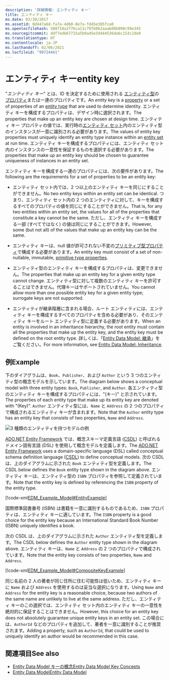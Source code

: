 ```yaml
---
description: '詳細情報: エンティティ キー'
title: エンティティ キー
ms.date: 03/30/2017
ms.assetid: 0d447a6d-fa7a-4db0-8e7a-fd45e385fca0
ms.openlocfilehash: 588f18a2f76ca11c797b9b2aaab00b090c99e345
ms.sourcegitcommit: ddf7edb67715a5b9a45e3dd44536dabc153c1de0
ms.translationtype: HT
ms.contentlocale: ja-JP
ms.lasthandoff: 02/06/2021
ms.locfileid: "99724441"
---
```

# <a name="entity-key"></a><span data-ttu-id="6e8ed-103">エンティティ キー</span><span class="sxs-lookup"><span data-stu-id="6e8ed-103">entity key</span></span>

<span data-ttu-id="6e8ed-104">"*エンティティ キー*" とは、ID を決定するために使用される [エンティティ型](entity-type.md)の [プロパティ](property.md)または一連のプロパティです。</span><span class="sxs-lookup"><span data-stu-id="6e8ed-104">An *entity key* is a [property](property.md) or a set of properties of an [entity type](entity-type.md) that are used to determine identity.</span></span> <span data-ttu-id="6e8ed-105">エンティティ キーを構成するプロパティは、デザイン時に選択されます。</span><span class="sxs-lookup"><span data-stu-id="6e8ed-105">The properties that make up an entity key are chosen at design time.</span></span> <span data-ttu-id="6e8ed-106">エンティティ キー プロパティの値では、実行時の[エンティティ セット](entity-set.md)内のエンティティ型のインスタンスが一意に識別される必要があります。</span><span class="sxs-lookup"><span data-stu-id="6e8ed-106">The values of entity key properties must uniquely identify an entity type instance within an [entity set](entity-set.md) at run time.</span></span> <span data-ttu-id="6e8ed-107">エンティティ キーを構成するプロパティには、エンティティ セット内のインスタンスの一意性を保証するものを選択する必要があります。</span><span class="sxs-lookup"><span data-stu-id="6e8ed-107">The properties that make up an entity key should be chosen to guarantee uniqueness of instances in an entity set.</span></span>  
  
 <span data-ttu-id="6e8ed-108">エンティティ キーを構成する一連のプロパティには、次の要件があります。</span><span class="sxs-lookup"><span data-stu-id="6e8ed-108">The following are the requirements for a set of properties to be an entity key:</span></span>  
  
- <span data-ttu-id="6e8ed-109">エンティティ セット内では、2 つ以上のエンティティ キーを同じにすることができません。</span><span class="sxs-lookup"><span data-stu-id="6e8ed-109">No two entity keys within an entity set can be identical.</span></span> <span data-ttu-id="6e8ed-110">つまり、エンティティ セット内の 2 つのエンティティに対して、キーを構成するすべてのプロパティの値を同じにすることができません。</span><span class="sxs-lookup"><span data-stu-id="6e8ed-110">That is, for any two entities within an entity set, the values for all of the properties that constitute a key cannot be the same.</span></span> <span data-ttu-id="6e8ed-111">ただし、エンティティ キーを構成する一部 (すべてではなく) の値は同じにすることができます。</span><span class="sxs-lookup"><span data-stu-id="6e8ed-111">However, some (but not all) of the values that make up an entity key can be the same.</span></span>  
  
- <span data-ttu-id="6e8ed-112">エンティティ キーは、null 値が許可されない不変の[プリミティブ型プロパティ](entity-data-model-primitive-data-types.md)で構成する必要があります。</span><span class="sxs-lookup"><span data-stu-id="6e8ed-112">An entity key must consist of a set of non-nullable, immutable, [primitive type properties](entity-data-model-primitive-data-types.md).</span></span>  
  
- <span data-ttu-id="6e8ed-113">エンティティ型のエンティティ キーを構成するプロパティは、変更できません。</span><span class="sxs-lookup"><span data-stu-id="6e8ed-113">The properties that make up an entity key for a given entity type cannot change.</span></span> <span data-ttu-id="6e8ed-114">エンティティ型に対して複数のエンティティ キーを許可することはできません。代理キーはサポートされていません。</span><span class="sxs-lookup"><span data-stu-id="6e8ed-114">You cannot allow more than one possible entity key for a given entity type; surrogate keys are not supported.</span></span>  
  
- <span data-ttu-id="6e8ed-115">エンティティが継承階層に含まれる場合、ルート エンティティには、エンティティ キーを構成するすべてのプロパティを含める必要があり、そのエンティティ キーをルート エンティティ型に定義する必要があります。</span><span class="sxs-lookup"><span data-stu-id="6e8ed-115">When an entity is involved in an inheritance hierarchy, the root entity must contain all the properties that make up the entity key, and the entity key must be defined on the root entity type.</span></span> <span data-ttu-id="6e8ed-116">詳しくは、「[Entity Data Model: 継承](entity-data-model-inheritance.md)」をご覧ください。</span><span class="sxs-lookup"><span data-stu-id="6e8ed-116">For more information, see [Entity Data Model: Inheritance](entity-data-model-inheritance.md).</span></span>  
  
## <a name="example"></a><span data-ttu-id="6e8ed-117">例</span><span class="sxs-lookup"><span data-stu-id="6e8ed-117">Example</span></span>  

 <span data-ttu-id="6e8ed-118">下のダイアグラムは、`Book`、`Publisher`、および `Author` という 3 つのエンティティ型の概念モデルを示しています。</span><span class="sxs-lookup"><span data-stu-id="6e8ed-118">The diagram below shows a conceptual model with three entity types: `Book`, `Publisher`, and `Author`.</span></span> <span data-ttu-id="6e8ed-119">各エンティティ型のエンティティ キーを構成するプロパティには、"(キー)" と示されています。</span><span class="sxs-lookup"><span data-stu-id="6e8ed-119">The properties of each entity type that make up its entity key are denoted with "(Key)".</span></span> <span data-ttu-id="6e8ed-120">`Author` エンティティ型には、`Name` と `Address` の 2 つのプロパティで構成されるエンティティ キーが含まれます。</span><span class="sxs-lookup"><span data-stu-id="6e8ed-120">Note that the `Author` entity type has an entity key that consists of two properties, `Name` and `Address`.</span></span>  
  
 ![3 種類のエンティティを持つモデルの例](./media/entity-key/example-model-three-entity-types.gif)  
  
 <span data-ttu-id="6e8ed-122">[ADO.NET Entity Framework](./ef/index.md) では、概念スキーマ定義言語 ([CSDL](/ef/ef6/modeling/designer/advanced/edmx/csdl-spec)) と呼ばれるドメイン固有言語 (DSL) を使用して概念モデルを定義します。</span><span class="sxs-lookup"><span data-stu-id="6e8ed-122">The [ADO.NET Entity Framework](./ef/index.md) uses a domain-specific language (DSL) called conceptual schema definition language ([CSDL](/ef/ef6/modeling/designer/advanced/edmx/csdl-spec)) to define conceptual models.</span></span> <span data-ttu-id="6e8ed-123">次の CSDL は、上のダイアグラムに示された `Book` エンティティ型を定義します。</span><span class="sxs-lookup"><span data-stu-id="6e8ed-123">The CSDL below defines the `Book` entity type shown in the diagram above.</span></span> <span data-ttu-id="6e8ed-124">エンティティ キーは、エンティティ型の `ISBN` プロパティを参照して定義されています。</span><span class="sxs-lookup"><span data-stu-id="6e8ed-124">Note that the entity key is defined by referencing the `ISBN` property of the entity type.</span></span>  
  
 [!code-xml[EDM_Example_Model#EntityExample](../../../../samples/snippets/xml/VS_Snippets_Data/edm_example_model/xml/books.edmx#entityexample)]  
  
 <span data-ttu-id="6e8ed-125">国際標準図書番号 (ISBN) は書籍を一意に識別するものであるため、`ISBN` プロパティは、エンティティ キーに適しています。</span><span class="sxs-lookup"><span data-stu-id="6e8ed-125">The `ISBN` property is a good choice for the entity key because an International Standard Book Number (ISBN) uniquely identifies a book.</span></span>  
  
 <span data-ttu-id="6e8ed-126">次の CSDL は、上のダイアグラムに示された `Author` エンティティ型を定義します。</span><span class="sxs-lookup"><span data-stu-id="6e8ed-126">The CSDL below defines the `Author` entity type shown in the diagram above.</span></span> <span data-ttu-id="6e8ed-127">エンティティ キーは、`Name` と `Address` の 2 つのプロパティで構成されています。</span><span class="sxs-lookup"><span data-stu-id="6e8ed-127">Note that the entity key consists of two properties, `Name` and `Address`.</span></span>  
  
 [!code-xml[EDM_Example_Model#CompositeKeyExample](../../../../samples/snippets/xml/VS_Snippets_Data/edm_example_model/xml/books.edmx#compositekeyexample)]  
  
 <span data-ttu-id="6e8ed-128">同じ名前の 2 人の著者が同じ住所に住む可能性は低いため、エンティティ キーに `Name` および `Address` を使用するのは妥当な選択になります。</span><span class="sxs-lookup"><span data-stu-id="6e8ed-128">Using `Name` and `Address` for the entity key is a reasonable choice, because two authors of the same name are unlikely to live at the same address.</span></span> <span data-ttu-id="6e8ed-129">ただし、エンティティ キーのこの選択では、エンティティ セット内のエンティティ キーの一意性を絶対的に保証することはできません。</span><span class="sxs-lookup"><span data-stu-id="6e8ed-129">However, this choice for an entity key does not absolutely guarantee unique entity keys in an entity set.</span></span> <span data-ttu-id="6e8ed-130">この場合には、`AuthorId` などのプロパティを追加して、著者を一意に識別することが推奨されます。</span><span class="sxs-lookup"><span data-stu-id="6e8ed-130">Adding a property, such as `AuthorId`, that could be used to uniquely identify an author would be recommended in this case.</span></span>  
  
## <a name="see-also"></a><span data-ttu-id="6e8ed-131">関連項目</span><span class="sxs-lookup"><span data-stu-id="6e8ed-131">See also</span></span>

- [<span data-ttu-id="6e8ed-132">Entity Data Model キーの概念</span><span class="sxs-lookup"><span data-stu-id="6e8ed-132">Entity Data Model Key Concepts</span></span>](entity-data-model-key-concepts.md)
- [<span data-ttu-id="6e8ed-133">Entity Data Model</span><span class="sxs-lookup"><span data-stu-id="6e8ed-133">Entity Data Model</span></span>](entity-data-model.md)
